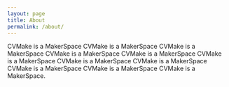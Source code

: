 ```yaml
---
layout: page
title: About
permalink: /about/
---
```


CVMake is a MakerSpace
CVMake is a MakerSpace
CVMake is a MakerSpace
CVMake is a MakerSpace
CVMake is a MakerSpace
CVMake is a MakerSpace
CVMake is a MakerSpace
CVMake is a MakerSpace
CVMake is a MakerSpace
CVMake is a MakerSpace
CVMake is a MakerSpace.
